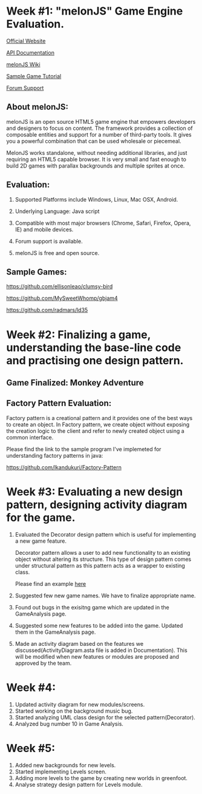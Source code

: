 # Week #1: "melonJS" Game Engine Evaluation.

[Official Website](http://melonjs.org/)

[API Documentation](http://melonjs.github.io/melonJS/docs/)

[melonJS Wiki](https://github.com/melonjs/melonJS/wiki)

[Sample Game Tutorial](http://melonjs.github.io/tutorial-platformer/)

[Forum Support](http://www.html5gamedevs.com/forum/32-melonjs/)

## About melonJS:

melonJS is an open source HTML5 game engine that empowers developers and designers to focus on content. The framework provides a collection of composable entities and support for a number of third-party tools. It gives you a powerful combination that can be used wholesale or piecemeal.

MelonJS works standalone, without needing additional libraries, and just requiring an HTML5 capable browser. It is very small and fast enough to build 2D games with parallax backgrounds and multiple sprites at once.

## Evaluation:

1. Supported Platforms include Windows, Linux, Mac OSX, Android.

2. Underlying Language: Java script

3. Compatible with most major browsers (Chrome, Safari, Firefox, Opera, IE) and mobile devices.

4. Forum support is available.

5. melonJS is free and open source.


## Sample Games:

https://github.com/ellisonleao/clumsy-bird

https://github.com/MySweetWhomp/gbjam4

https://github.com/radmars/ld35



# Week #2: Finalizing a game, understanding the base-line code and practising one design pattern.

## Game Finalized: Monkey Adventure

## Factory Pattern Evaluation:

Factory pattern is a creational pattern and it provides one of the best ways to create an object. In Factory pattern, we create object without exposing the creation logic to the client and refer to newly created object using a common interface.

Please find the link to the sample program I've implemeted for understanding factory patterns in java:

https://github.com/lkandukuri/Factory-Pattern

# Week #3: Evaluating a new design pattern, designing activity diagram for the game.

1. Evaluated the Decorator design pattern which is useful for implementing a new game feature. 

    Decorator pattern allows a user to add new functionality to an existing object without altering its structure. This type       of design pattern comes under structural pattern as this pattern acts as a wrapper to existing class.

    Please find an example [here](https://www.journaldev.com/1540/decorator-design-pattern-in-java-example)
    
2. Suggested few new game names. We have to finalize appropriate name.
3. Found out bugs in the exisitng game which are updated in the GameAnalysis page.
4. Suggested some new features to be added into the game. Updated them in the GameAnalysis page.
5. Made an activity diagram based on the features we discussed(ActivityDiagram.asta file is added in Documentation). This will be modified when new features or modules are proposed and approved by the team.

# Week #4: 

1. Updated activity diagram for new modules/screens.
2. Started working on the background music bug.
3. Started analyzing UML class design for the selected pattern(Decorator).
4. Analyzed bug number 10 in Game Analysis.

# Week #5:

1. Added new backgrounds for new levels.
2. Started implementing Levels screen.
3. Adding more levels to the game by creating new worlds in greenfoot.
4. Analyse strategy design pattern for Levels module.

